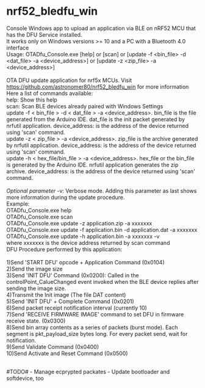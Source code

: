 # nrf52_bledfu_win
Console Windows app to upload an application via BLE on nRF52 MCU that has the DFU Service installed.<br/>
It works only on Windows versions >= 10 and a PC with a Bluetooth 4.0 interface<br/>
Usage: OTADfu_Console.exe [help] or [scan] or [update -f <bin_file> -d <dat_file> -a <device_address>] or [update -z <zip_file> -a <device_address>]<br/>
<br/>
OTA DFU update application for nrf5x MCUs. Visit https://github.com/astronomer80/nrf52_bledfu_win for more information<br/>
Here a list of commands available:<br/>
help: Show this help<br/>
scan: Scan BLE devices already paired with Windows Settings<br/>
update -f < bin_file > -d < dat_file > -a <device_address>. bin_file is the file generated from the Arduino IDE. dat_file is the init packet generated by nrfutil application. device_address: is the address of the device returned using 'scan' command.<br/>
update -z < zip_file > -a <device_address>. zip_file is the archive generated by nrfutil application. device_address: is the address of the device returned using 'scan' command.<br/>
update -h < hex_file/bin_file > -a <device_address>. hex_file or the bin_file is generated by the Arduino IDE. nrfutil application generates the zip archive. device_address: is the address of the device returned using 'scan' command.<br/>
<br/>
<i>Optional parameter</i>
-v: Verbose mode. Adding this parameter as last shows more information during the update procedure.
<br/>
Example:<br/>
OTADfu_Console.exe help<br/>
OTADfu_Console.exe scan<br/>
OTADfu_Console.exe update -z application.zip -a xxxxxxx<br/>
OTADfu_Console.exe update -f application.bin -d application.dat -a xxxxxxx<br/>
OTADfu_Console.exe update -h application.bin -a xxxxxxx -v<br/>
where xxxxxxx is the device address returned by scan command
<br/>
DFU Procedure performed by this application:<br/>
<br/>
1)Send 'START DFU' opcode + Application Command (0x0104)<br/>
2)Send the image size<br/>
3)Send 'INIT DFU' Command (0x0200): Called in the controlPoint_CalueChanged event invoked when the BLE device replies after sending the image size.<br/>
4)Transmit the Init image (The file DAT content)<br/>
5)Send 'INIT DFU' + Complete Command (0x0201)<br/>
6)Send packet receipt notification interval (currently 10)<br/>
7)Send 'RECEIVE FIRMWARE IMAGE' command to set DFU in firmware receive state.  (0x0300)<br/>
8)Send bin array contents as a series of packets (burst mode).  Each segment is pkt_payload_size bytes long. For every packet send, wait for notification.<br/>
9)Send Validate Command (0x0400)<br/>
10)Send Activate and Reset Command (0x0500) <br/>

<br/>
#TODO#
- Manage ecprypted packates
- Update bootloader and softdevice, too
